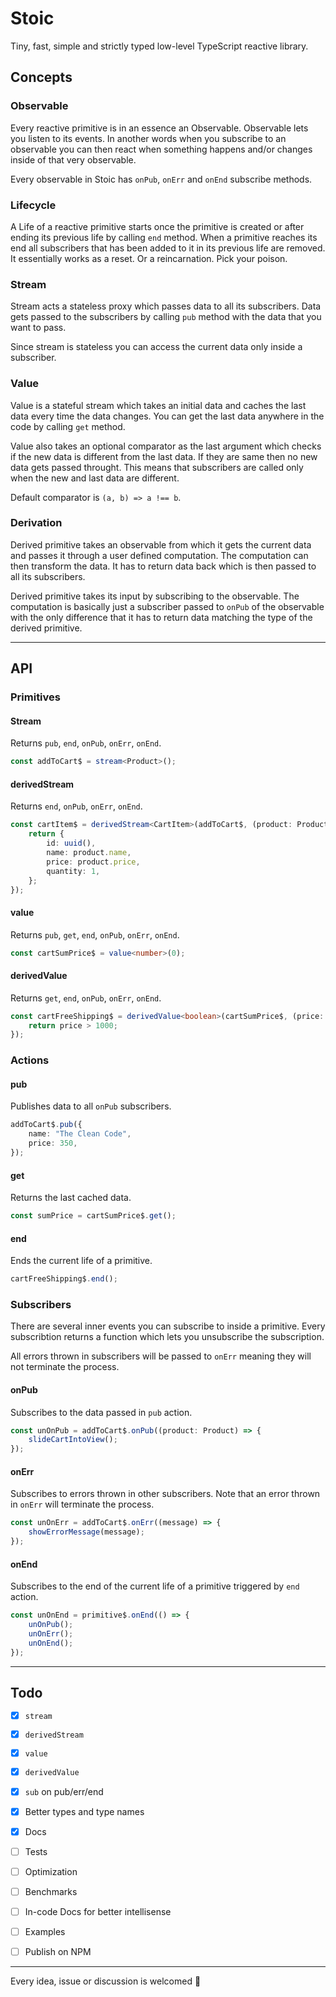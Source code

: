 # Stoic
Tiny, fast, simple and strictly typed low-level TypeScript reactive library. 



## Concepts

### Observable
Every reactive primitive is in an essence an Observable. Observable lets you listen to its events. In another words when you subscribe to an observable you can then react when something happens and/or changes inside of that very observable.

Every observable in Stoic has `onPub`, `onErr` and `onEnd` subscribe methods.

### Lifecycle
A Life of a reactive primitive starts once the primitive is created or after ending its previous life by calling `end` method. When a primitive reaches its end all subscribers that has been added to it in its previous life are removed. It essentially works as a reset. Or a reincarnation. Pick your poison. 

### Stream
Stream acts a stateless proxy which passes data to all its subscribers. Data gets passed to the subscribers by calling `pub` method with the data that you want to pass. 

Since stream is stateless you can access the current data only inside a subscriber. 

### Value
Value is a stateful stream which takes an initial data and caches the last data every time the data changes. You can get the last data anywhere in the code by calling `get` method. 

Value also takes an optional comparator as the last argument which checks if the new data is different from the last data. If they are same then no new data gets passed throught. This means that subscribers are called only when the new and last data are different.

Default comparator is `(a, b) => a !== b`.

### Derivation
Derived primitive takes an observable from which it gets the current data and passes it through a user defined computation. The computation can then transform the data. It has to return data back which is then passed to all its subscribers.

Derived primitive takes its input by subscribing to the observable. The computation is basically just a subscriber passed to `onPub` of the observable with the only difference that it has to return data matching the type of the derived primitive.


___


## API

### Primitives

#### Stream 
Returns `pub`, `end`, `onPub`, `onErr`, `onEnd`.

``` typescript
const addToCart$ = stream<Product>();
```

#### derivedStream
Returns `end`, `onPub`, `onErr`, `onEnd`.

``` typescript
const cartItem$ = derivedStream<CartItem>(addToCart$, (product: Product) => { 
    return {
        id: uuid(),
        name: product.name,
        price: product.price,
        quantity: 1,
    };
});
```

#### value
Returns `pub`, `get`, `end`, `onPub`, `onErr`, `onEnd`.

``` typescript
const cartSumPrice$ = value<number>(0);
```

#### derivedValue
Returns `get`, `end`, `onPub`, `onErr`, `onEnd`.

``` typescript
const cartFreeShipping$ = derivedValue<boolean>(cartSumPrice$, (price: number) => {
    return price > 1000;
});
```

### Actions

#### pub
Publishes data to all `onPub` subscribers.

``` typescript
addToCart$.pub({
    name: "The Clean Code",
    price: 350,
});
```

#### get
Returns the last cached data.

``` typescript
const sumPrice = cartSumPrice$.get();
```

#### end
Ends the current life of a primitive.

``` typescript
cartFreeShipping$.end();
```

### Subscribers
There are several inner events you can subscribe to inside a primitive. Every subscribtion returns a function which lets you unsubscribe the subscription. 

All errors thrown in subscribers will be passed to `onErr` meaning they will not terminate the process. 

#### onPub
Subscribes to the data passed in `pub` action.

``` typescript
const unOnPub = addToCart$.onPub((product: Product) => {
    slideCartIntoView();
});
```

#### onErr
Subscribes to errors thrown in other subscribers. Note that an error thrown in `onErr` will terminate the process.

``` typescript
const unOnErr = addToCart$.onErr((message) => {
    showErrorMessage(message); 
});
```

#### onEnd
Subscribes to the end of the current life of a primitive triggered by `end` action.

``` typescript
const unOnEnd = primitive$.onEnd(() => {
    unOnPub();
    unOnErr();
    unOnEnd();
});
```


___


## Todo
- [X] `stream`
- [X] `derivedStream`
- [X] `value`
- [X] `derivedValue`
- [X] `sub` on pub/err/end
- [X] Better types and type names
- [X] Docs
- [ ] Tests
- [ ] Optimization
- [ ] Benchmarks
- [ ] In-code Docs for better intellisense
- [ ] Examples
- [ ] Publish on NPM


___


Every idea, issue or discussion is welcomed 🙏 
